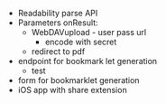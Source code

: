  * Readability parse API
 * Parameters onResult:
    * WebDAVupload - user pass url 
        * encode with secret
    * redirect to pdf
 * endpoint for bookmark let generation
   * test
 * form for bookmarklet generation
 * iOS app with share extension
 